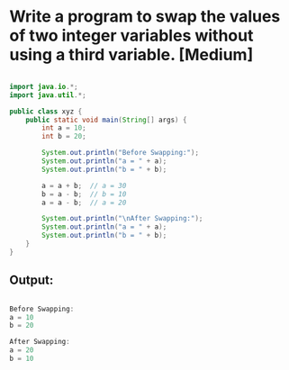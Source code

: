 # Write a program to swap the values of two integer variables without using a third variable. [Medium]

```java

import java.io.*;
import java.util.*;

public class xyz {
    public static void main(String[] args) {
        int a = 10;
        int b = 20;

        System.out.println("Before Swapping:");
        System.out.println("a = " + a);
        System.out.println("b = " + b);

        a = a + b;  // a = 30
        b = a - b;  // b = 10
        a = a - b;  // a = 20

        System.out.println("\nAfter Swapping:");
        System.out.println("a = " + a);
        System.out.println("b = " + b);
    }
}


```

## Output:

```java

Before Swapping:
a = 10
b = 20

After Swapping:
a = 20
b = 10


```
